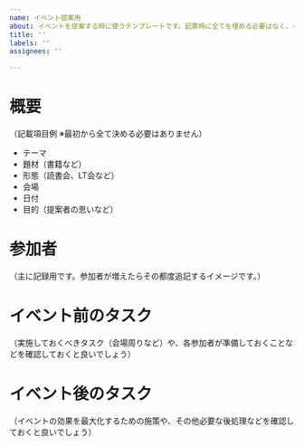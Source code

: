 ```yaml
---
name: イベント提案用
about: イベントを提案する時に使うテンプレートです。起票時に全てを埋める必要はなく、イベントをスムーズかつ効果的に開催するための情報整理および終了後の記録という意味で少しずつ埋めていきます。
title: ''
labels: ''
assignees: ''

---
```


# 概要

（記載項目例 ※最初から全て決める必要はありません）

- テーマ
- 題材（書籍など）
- 形態（読書会、LT会など）
- 会場
- 日付
- 目的（提案者の思いなど）

# 参加者

（主に記録用です。参加者が増えたらその都度追記するイメージです。）

# イベント前のタスク

（実施しておくべきタスク（会場周りなど）や、各参加者が準備しておくことなどを確認しておくと良いでしょう）

# イベント後のタスク

（イベントの効果を最大化するための施策や、その他必要な後処理などを確認しておくと良いでしょう）
